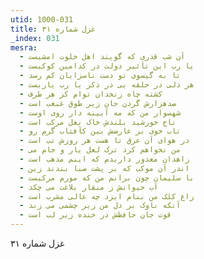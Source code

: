 ```yaml
---
utid: 1000-031
title: غزل شماره ۳۱
_index: 031
mesra:
  - آن شب قدری که گویند اهل خلوت امشبست
  - یا رب این تأثیر دولت در کدامین کوکبست
  - تا به گیسوی تو دست ناسزایان کم رسد
  - هر دلی در حلقه یی در ذکر یا رب یاربست
  - کشته چاه زنخدان توام کز هر طرف
  - صدهزارش گردن جان زیر طوق غبغب است
  - شهسوار من که مه آیینه دار روی اوست
  - تاج خورشید بلندش خاک نعل مرکب است
  - تاب خوی بر عارضش بین کآفتاب گرم رو
  - در هوای آن عرق تا هست هر روزش تب است
  - من نخواهم کرد ترک لعل یار و جام می
  - زاهدان معذور داریدم که اینم مذهب است
  - اندر آن موکب که بر پشت صبا بندند زین
  - با سلیمان چون برانم من که مورم مرکبست
  - آب حیوانش ز منقار بلاغت می چکد
  - زاغ کلک من بنام ایزد چه عالی مشرب است
  - آنکه ناوک بر دل من زیر چشمی می زند
  - قوت جان حافظش در خنده زیر لب است
---
```

غزل شماره ۳۱
